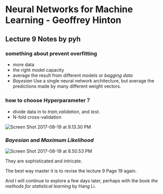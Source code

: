 # Neural Networks for Machine Learning - Geoffrey Hinton
## Lecture 9 Notes by pyh

### something about prevent **overfitting**
  * more data
  * the right model capacity
  * average the result from different models or *bagging data*
  * *Bayesian* Use a single neural network architecture, but average the predictions made by many different weight vectors.



### how to choose **Hyperparameter**？
  * divide data in to *train*,*validation*, and *test*.
  * N-fold cross-validation

![Screen Shot 2017-08-19 at 9.13.30 PM](https://i.loli.net/2017/08/19/5998398a4581e.png)


### *Bayesian* and *Maximum Likelihood*

![Screen Shot 2017-08-19 at 8.50.53 PM](https://i.loli.net/2017/08/19/59983624f162f.png)

They are sophisticated and intricate.

The best way master it is to revise the lecture 9 Page 19 again.

And I will continue to explore a few days later, perhaps with the book *the methods for statistical learning* by Hang Li.
